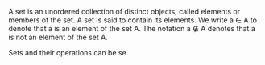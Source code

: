 A set is an unordered collection of distinct objects, called elements or members of the set. A set is said to contain its elements. We write a ∈ A to denote that a is an element of the set A.
The notation a ∉ A denotes that a is not an element of the set A.

 Sets and their operations can be se